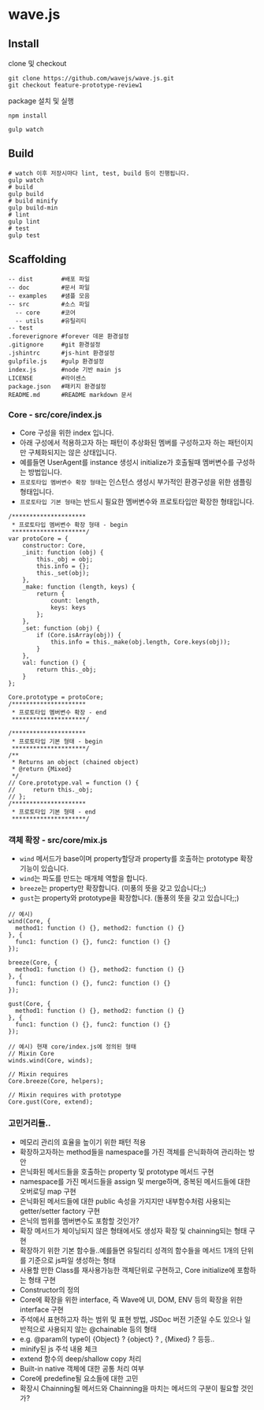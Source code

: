 # wave.js

## Install

clone 및 checkout
```
git clone https://github.com/wavejs/wave.js.git
git checkout feature-prototype-review1
```

package 설치 및 실행
```
npm install

gulp watch
```

## Build

```
# watch 이후 저장시마다 lint, test, build 등이 진행됩니다.
gulp watch
# build
gulp build
# build minify
gulp build-min
# lint
gulp lint
# test
gulp test
```

## Scaffolding

```
-- dist        #배포 파일
-- doc         #문서 파일
-- examples    #샘플 모음
-- src         #소스 파일
  -- core      #코어
  -- utils     #유틸리티
-- test
.foreverignore #forever 데몬 환경설정
.gitignore     #git 환경설정
.jshintrc      #js-hint 환경설정
gulpfile.js    #gulp 환경설정
index.js       #node 기반 main js
LICENSE        #라이센스
package.json   #패키지 환경설정
README.md      #README markdown 문서
```

### Core - src/core/index.js
* Core 구성을 위한 index 입니다.
* 아래 구성에서 적용하고자 하는 패턴이 추상화된 멤버를 구성하고자 하는 패턴이지만 구체화되지는 않은 상태입니다.
* 예를들면 UserAgent를 instance 생성시 initialize가 호출될때 멤버변수를 구성하는 방법입니다.
* `프로토타입 멤버변수 확장 형태`는 인스턴스 생성시 부가적인 환경구성을 위한 샘플링 형태입니다.
* `프로토타입 기본 형태`는 반드시 필요한 멤버변수와 프로토타입만 확장한 형태입니다.
```
/*********************
 * 프로토타입 멤버변수 확장 형태 - begin
 *********************/
var protoCore = {
    constructor: Core,
    _init: function (obj) {
        this._obj = obj;
        this.info = {};
        this._set(obj);
    },
    _make: function (length, keys) {
        return {
            count: length,
            keys: keys
        };
    },
    _set: function (obj) {
        if (Core.isArray(obj)) {
            this.info = this._make(obj.length, Core.keys(obj));
        }
    },
    val: function () {
        return this._obj;
    }
};

Core.prototype = protoCore;
/*********************
 * 프로토타입 멤버변수 확장 - end
 *********************/
```

```
/*********************
 * 프로토타입 기본 형태 - begin
 *********************/
/**
 * Returns an object (chained object)
 * @return {Mixed}
 */
// Core.prototype.val = function () {
//     return this._obj;
// };
/*********************
 * 프로토타입 기본 형태 - end
 *********************/
```

### 객체 확장 - src/core/mix.js
* `wind` 메서드가 base이며 property할당과 property를 호출하는 prototype 확장기능이 있습니다.
* `wind`는 파도를 만드는 매개체 역할을 합니다.
* `breeze`는 property만 확장합니다. (미풍의 뜻을 갖고 있습니다;;)
* `gust`는 property와 prototype을 확장합니다. (돌풍의 뜻을 갖고 있습니다;;)
```
// 예시)
wind(Core, {
  method1: function () {}, method2: function () {}
}, {
  func1: function () {}, func2: function () {}
});

breeze(Core, {
  method1: function () {}, method2: function () {}
}, {
  func1: function () {}, func2: function () {}
});

gust(Core, {
  method1: function () {}, method2: function () {}
}, {
  func1: function () {}, func2: function () {}
});

// 예시) 현재 core/index.js에 정의된 형태
// Mixin Core
winds.wind(Core, winds);

// Mixin requires
Core.breeze(Core, helpers);

// Mixin requires with prototype
Core.gust(Core, extend);
```

### 고민거리들..

* 메모리 관리의 효율을 높이기 위한 패턴 적용
* 확장하고자하는 method들을 namespace를 가진 객체를 은닉화하여 관리하는 방안
* 은닉화된 메서드들을 호출하는 property 및 prototype 메서드 구현
* namespace를 가진 메서드들을 assign 및 merge하며, 중복된 메서드들에 대한 오버로딩 map 구현
* 은닉화된 메서드들에 대한 public 속성을 가지지만 내부함수처럼 사용되는 getter/setter factory 구현
* 은닉의 범위를 멤버변수도 포함할 것인가?
* 확장 메서드가 체이닝되지 않은 형태에서도 생성자 확장 및 chainning되는 형태 구현
* 확장하기 위한 기본 함수들..예를들면 유틸리티 성격의 함수들을 메서드 1개의 단위를 기준으로 js파일 생성하는 형태
* 사용할 만한 Class를 재사용가능한 객체단위로 구현하고, Core initialize에 포함하는 형태 구현
* Constructor의 정의
* Core에 확장을 위한 interface, 즉 Wave에 UI, DOM, ENV 등의 확장을 위한 interface 구현
* 주석에서 표현하고자 하는 범위 및 표현 방법, JSDoc 버전 기준일 수도 있으나 일반적으로 사용되지 않는 @chainable 등의 형태
* e.g. @param의 type이 {Object} ? {object} ? , {Mixed} ? 등등..
* minify된 js 주석 내용 체크
* extend 함수의 deep/shallow copy 처리
* Built-in native 객체에 대한 공통 처리 여부
* Core에 predefine될 요소들에 대한 고민
* 확장시 Chainning될 메서드와 Chainning을 마치는 메서드의 구분이 필요할 것인가?
